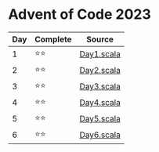 # Advent of Code 2023

| Day  | Complete    | Source                                                                                                |
|------|-------------|-------------------------------------------------------------------------------------------------------|
| 1    | ⭐⭐          | [Day1.scala](https://github.com/cdlewis/advent-of-code-2023/blob/main/src/main/scala/Day1/Day1.scala) |
| 2    | ⭐⭐          | [Day2.scala](https://github.com/cdlewis/advent-of-code-2023/blob/main/src/main/scala/Day2/Day2.scala) |
| 3    | ⭐⭐          | [Day3.scala](https://github.com/cdlewis/advent-of-code-2023/blob/main/src/main/scala/Day3/Day3.scala) |
| 4    | ⭐⭐          | [Day4.scala](https://github.com/cdlewis/advent-of-code-2023/blob/main/src/main/scala/Day4/Day4.scala) |
| 5    | ⭐⭐          | [Day5.scala](https://github.com/cdlewis/advent-of-code-2023/blob/main/src/main/scala/Day5/Day5.scala) |
| 6    | ⭐⭐          | [Day6.scala](https://github.com/cdlewis/advent-of-code-2023/blob/main/src/main/scala/Day6/Day6.scala) |
